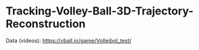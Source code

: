 # Tracking-Volley-Ball-3D-Trajectory-Reconstruction

Data (videos): https://vball.io/game/Volleibol_test/

